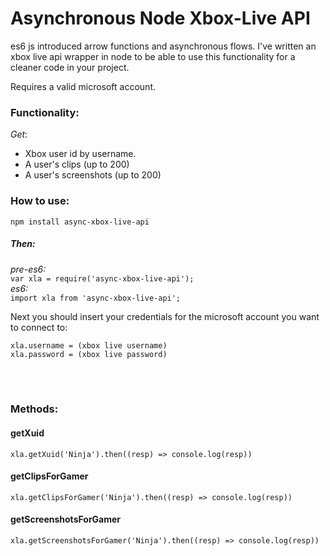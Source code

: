 # Asynchronous Node Xbox-Live API
es6 js introduced arrow functions and asynchronous flows. I've written an xbox live api wrapper in node to be able to use this functionality for a cleaner code in your project.

Requires a valid microsoft account.

### Functionality:<br/>
*Get*:
- Xbox user id by username.
- A user's clips (up to 200)
- A user's screenshots (up to 200)

### How to use:
`npm install async-xbox-live-api`<br/>
##### Then:<br/>
*pre-es6:*<br/>
`var xla = require('async-xbox-live-api');`<br/>
*es6:*<br/>
`import xla from 'async-xbox-live-api';`

Next you should insert your credentials for the microsoft account you want to connect to:<br/>
```
xla.username = (xbox live username)
xla.password = (xbox live password)
```
<br/>
<br/>

### Methods:
#### getXuid
```
xla.getXuid('Ninja').then((resp) => console.log(resp))
```

#### getClipsForGamer
```
xla.getClipsForGamer('Ninja').then((resp) => console.log(resp))
```

#### getScreenshotsForGamer
```
xla.getScreenshotsForGamer('Ninja').then((resp) => console.log(resp))
```
